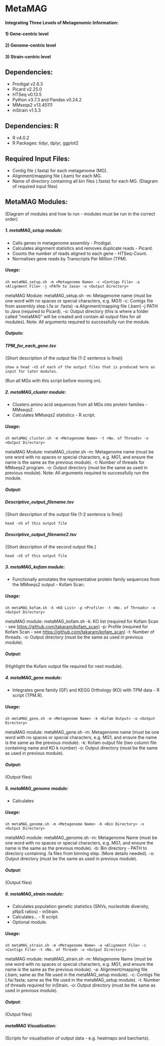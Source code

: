 # **MetaMAG**
#### Integrating Three Levels of Metagenomic Information: 
#### 1) Gene-centric level
#### 2) Genome-centric level
#### 3) Strain-centric level


## **Dependencies:**
* Prodigal v2.6.3
* Picard v2.25.0
* HTSeq v0.13.5
* Python v3.7.3 and Pandas v0.24.2
* MMseqs2 v13.45111
* inStrain v1.5.3
## **Dependencies: R**
* R v4.0.2
* R Packages: tidyr, dplyr, ggplot2


## **Required Input Files:**
* Contig file (.fasta) for each metagenome (MG).
* Alignment/mapping file (.bam) for each MG.
* Name of directory containing all bin files (.fasta) for each MG.
(Diagram of required input files)


## **MetaMAG Modules:**

(Diagram of modules and how to run - modules must be run in the correct order)

##### 1. metaMAG_setup module:
* Calls genes in metagenome assembly - Prodigal.
* Calculates alignment statistics and removes duplicate reads - Picard.
* Counts the number of reads aligned to each gene - HTSeq-Count.
* Normalises gene reads by Transcripts Per Million (TPM).

##### Usage:
```
sh metaMAG_setup.sh -m <Metagenome Name> -c <Contigs File> -a <Alignment File> -j <PATH to Java> -o <Output Directory>
```
metaMAG Module: metaMAG_setup.sh
-m: Metagenome name (must be one word with no spaces or special characters, e.g. MG1)
-c: Contigs file from assembly step (.fa or .fasta)
-a Alignment/mapping file (.bam)
-j PATH to Java (required to Picard).
-o: Output directory (this is where a folder called “metaMAG” will be created and contain all output files for all modules).
Note: All arguments required to successfully run the module.

##### Outputs:
##### TPM_for_each_gene.tsv
 {Short description of the output file (1-2 sentence is fine)}
```
show a head -n5 of each of the output files that is produced here as input for later modules.
```
(Run all MGs with this script before moving on).

##### 2. metaMAG_cluster module:
* Clusters amino acid sequences from all MGs into protein families - MMseqs2.
* Calculates MMseqs2 statistics - R script.

##### Usage:
```
sh metaMAG_cluster.sh -m <Metagenome Name> -t <No. of Threads> -o <Output Directory>
```
metaMAG Module: metaMAG_cluster.sh
-m: Metagenome name (must be one word with no spaces or special characters, e.g. MG1, and ensure the name is the same as the previous module).
-t: Number of threads for MMseqs2 program.
-o: Output directory (must be the same as used in previous module).
Note: All arguments required to successfully run the module.

##### Output:
##### Descriptive_output_filename.tsv
 {Short description of the output file (1-2 sentence is fine)}
```
head -n5 of this output file
```
##### Descriptive_output_filename2.tsv
 {Short description of the second output file.}
```
head -n5 of this output file
```


##### 3. metaMAG_kofam module:
* Functionally annotates the representative protein family sequences from the MMseqs2 output - Kofam Scan.

##### Usage:
```
sh metaMAG_kofam.sh -k <KO List> -p <Profile> -t <No. of Threads> -o <Output Directory>
```
metaMAG module: metaMAG_kofam.sh
-k: KO list (required for Kofam Scan - see https://github.com/takaram/kofam_scan)
-p: Profile (required for Kofam Scan - see https://github.com/takaram/kofam_scan)
-t: Number of threads.
-o: Output directory (must be the same as used in previous module).

##### Output:
(Highlight the Kofam output file required for next module).



##### 4. metaMAG_gene module:
* Integrates gene family (GF) and KEGG Orthology (KO) with TPM data - R script (TPM.R).

##### Usage:
```
sh metaMAG_gene.sh -m <Metagenome Name> -k <Kofam Output> -o <Output Directory>
```
metaMAG module: metaMAG_gene.sh
-m: Metagenome name (must be one word with no spaces or special characters, e.g. MG1, and ensure the name is the same as the previous module).
-k: Kofam output file (two column file containing name and KO k number)
-o: Output directory (must be the same as used in previous module).

##### Output:
(Output files)


##### 5. metaMAG_genome module:
* Calculates 

##### Usage:
```
sh metaMAG_genome.sh -m <Metagenome Name> -b <Bin Directory> -o <Output Directory>
```
metaMAG module: metaMAG_genome.sh
-m: Metagenome Name (must be one word with no spaces or special characters, e.g. MG1, and ensure the name is the same as the previous module).
-b: Bin directory - PATH to directory containing .fa files from binning step. (More details needed).
-o: Output directory (must be the same as used in previous module).

##### Output:
(Output files)


##### 6. metaMAG_strain module:
* Calculates population genetic statistics (SNVs, nucleotide diversity, pNpS ratios) - inStrain.
* Calculates... - R script.
* Optional module.

##### Usage:
```
sh metaMAG_strain.sh -m <Metagenome Name> -a <Alignment File> -c <Contigs File> -t <No. of Thread> -o <Output Directory>
```
metaMAG module: metaMAG_strain.sh
-m: Metagenome Name (must be one word with no spaces or special characters, e.g. MG1, and ensure the name is the same as the previous module).
-a: Alignment/mapping file (.bam; same as the file used in the metaMAG_setup module).
-c: Contigs file (.fa/.fasta; same as the file used in the metaMAG_setup module).
-t: Number of threads required for inStrain.
-o: Output directory (must be the same as used in previous module).

##### Output:
(Output files)


##### metaMAG Visualisation:
(Scripts for visualisation of output data - e.g. heatmaps and barcharts).

